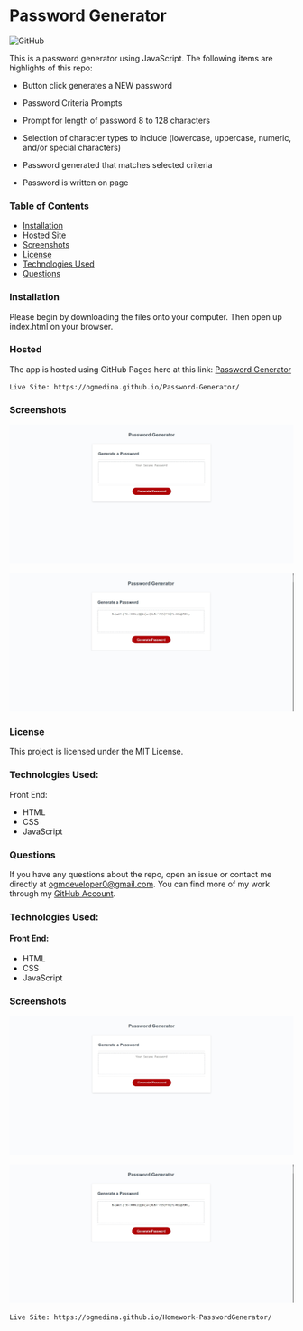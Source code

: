 # Password Generator
![GitHub](https://img.shields.io/github/license/ogmedina/Password-Generator)

This is a password generator using JavaScript. The following items are highlights of this repo:

* Button click generates a NEW password

* Password Criteria Prompts

* Prompt for length of password 8 to 128 characters

* Selection of character types to include (lowercase, uppercase, numeric, and/or special characters)

* Password generated that matches selected criteria

* Password is written on page

### Table of Contents

* [Installation](#installation)
* [Hosted Site](#hosted)
* [Screenshots](#screenshots)
* [License](#license)
* [Technologies Used](#technologies%20used)
* [Questions](#questions)

### Installation
Please begin by downloading the files onto your computer. Then open up index.html on your browser.


### Hosted
The app is hosted using GitHub Pages here at this link: [Password Generator](https://ogmedina.github.io/Password-Generator/)
```
Live Site: https://ogmedina.github.io/Password-Generator/
```

### Screenshots 
![javascript1](./Images/javascripthomework_n.jpg)

![javascript2](./Images/javascripthomework_w.jpg)

### License
This project is licensed under the MIT License. 

### Technologies Used:
Front End: 
* HTML
* CSS
* JavaScript


### Questions
If you have any questions about the repo, open an issue or contact me directly at ogmdeveloper0@gmail.com. You can find more of my work through my [GitHub Account](https://github.com/ogmedina/).







### Technologies Used:
#### Front End:
   * HTML
   * CSS
   * JavaScript


### Screenshots

![javascript1](./Images/javascripthomework_n.jpg)

![javascript2](./Images/javascripthomework_w.jpg)

```
Live Site: https://ogmedina.github.io/Homework-PasswordGenerator/
```

